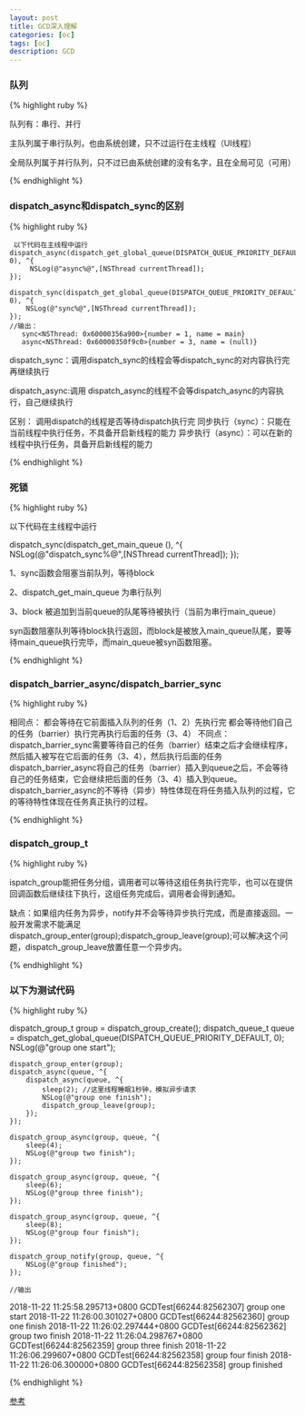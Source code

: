 ```yaml
---
layout: post
title: GCD深入理解
categories: [oc]
tags: [oc]
description: GCD
---
```



<h3>队列</h3>

{% highlight ruby %}

队列有：串行、并行

主队列属于串行队列，也由系统创建，只不过运行在主线程（UI线程）

全局队列属于并行队列，只不过已由系统创建的没有名字，且在全局可见（可用）


{% endhighlight %}


<h3>dispatch_async和dispatch_sync的区别</h3>

{% highlight ruby %}

     以下代码在主线程中运行
    dispatch_async(dispatch_get_global_queue(DISPATCH_QUEUE_PRIORITY_DEFAULT, 0), ^{
         NSLog(@"async%@",[NSThread currentThread]);
    });
    
    dispatch_sync(dispatch_get_global_queue(DISPATCH_QUEUE_PRIORITY_DEFAULT, 0), ^{
        NSLog(@"sync%@",[NSThread currentThread]);
    });
    //输出：
       sync<NSThread: 0x60000356a900>{number = 1, name = main}
       async<NSThread: 0x60000350f9c0>{number = 3, name = (null)}

dispatch_sync：调用dispatch_sync的线程会等dispatch_sync的对内容执行完再继续执行

dispatch_async:调用 dispatch_async的线程不会等dispatch_async的内容执行，自己继续执行

区别：
调用dispatch的线程是否等待dispatch执行完
同步执行（sync）：只能在当前线程中执行任务，不具备开启新线程的能力
异步执行（async）：可以在新的线程中执行任务，具备开启新线程的能力

{% endhighlight %}




<h3>死锁</h3>

{% highlight ruby %}

 以下代码在主线程中运行

dispatch_sync(dispatch_get_main_queue (), ^{
      NSLog(@"dispatch_sync%@",[NSThread currentThread]);
});

1、sync函数会阻塞当前队列，等待block

2、dispatch_get_main_queue 为串行队列

3、block 被追加到当前queue的队尾等待被执行（当前为串行main_queue）

syn函数阻塞队列等待block执行返回，而block是被放入main_queue队尾，要等待main_queue执行完毕，而main_queue被syn函数阻塞。

{% endhighlight %}

<h3>dispatch_barrier_async/dispatch_barrier_sync</h3>

{% highlight ruby %}

相同点：
都会等待在它前面插入队列的任务（1、2）先执行完
都会等待他们自己的任务（barrier）执行完再执行后面的任务（3、4）
不同点：
dispatch_barrier_sync需要等待自己的任务（barrier）结束之后才会继续程序，然后插入被写在它后面的任务（3、4），然后执行后面的任务
dispatch_barrier_async将自己的任务（barrier）插入到queue之后，不会等待自己的任务结束，它会继续把后面的任务（3、4）插入到queue。dispatch_barrier_async的不等待（异步）特性体现在将任务插入队列的过程，它的等待特性体现在任务真正执行的过程。

{% endhighlight %}


<h3>dispatch_group_t</h3>

{% highlight ruby %}

ispatch_group能把任务分组，调用者可以等待这组任务执行完毕，也可以在提供回调函数后继续往下执行，这组任务完成后，调用者会得到通知。 

缺点：如果组内任务为异步，notify并不会等待异步执行完成，而是直接返回。一般开发需求不能满足
dispatch_group_enter(group);dispatch_group_leave(group);可以解决这个问题，dispatch_group_leave放置任意一个异步内。

{% endhighlight %}

<h3>以下为测试代码</h3>

{% highlight ruby %}

 dispatch_group_t group = dispatch_group_create();
    dispatch_queue_t queue = dispatch_get_global_queue(DISPATCH_QUEUE_PRIORITY_DEFAULT, 0);
    NSLog(@"group one start");
    
    dispatch_group_enter(group);
    dispatch_async(queue, ^{
        dispatch_async(queue, ^{
            sleep(2); //这里线程睡眠1秒钟，模拟异步请求
            NSLog(@"group one finish");
            dispatch_group_leave(group);
        });
    });
    
    dispatch_group_async(group, queue, ^{
        sleep(4);
        NSLog(@"group two finish");
    });
    
    dispatch_group_async(group, queue, ^{
        sleep(6);
        NSLog(@"group three finish");
    });
    
    dispatch_group_async(group, queue, ^{
        sleep(8);
        NSLog(@"group four finish");
    });
    
    dispatch_group_notify(group, queue, ^{
        NSLog(@"group finished");
    });
    
    //输出
2018-11-22 11:25:58.295713+0800 GCDTest[66244:82562307] group one start
2018-11-22 11:26:00.301027+0800 GCDTest[66244:82562360] group one finish
2018-11-22 11:26:02.297444+0800 GCDTest[66244:82562362] group two finish
2018-11-22 11:26:04.298767+0800 GCDTest[66244:82562359] group three finish
2018-11-22 11:26:06.299607+0800 GCDTest[66244:82562358] group four finish
2018-11-22 11:26:06.300000+0800 GCDTest[66244:82562358] group finished

{% endhighlight %}

<a href="https://www.jianshu.com/p/35702778d9dc" target="_blank">参考</a>
